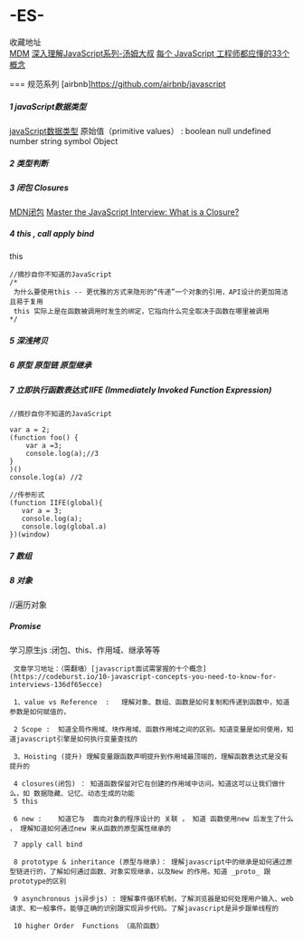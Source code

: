 # -ES-

收藏地址  
[MDM](https://github.com/jobbole/awesome-javascript-cn)
[深入理解JavaScript系列-汤姆大叔](http://www.cnblogs.com/TomXu/archive/2011/12/15/2288411.html)
[每个 JavaScript 工程师都应懂的33个概念](https://github.com/stephentian/33-js-concepts)

=== 规范系列 
[airbnb]https://github.com/airbnb/javascript


##### 1 javaScript数据类型

[javaScript数据类型](https://developer.mozilla.org/zh-CN/docs/Web/JavaScript/Data_structures)
原始值（primitive values） :  boolean null undefined number string symbol
Object


##### 2 类型判断
     

##### 3 闭包 Closures
[MDN闭包](https://developer.mozilla.org/zh-CN/docs/Web/JavaScript/Closures)
[Master the JavaScript Interview: What is a Closure?](https://medium.com/javascript-scene/master-the-javascript-interview-what-is-a-closure-b2f0d2152b36)

##### 4 this , call apply bind 
this 
```
//摘抄自你不知道的JavaScript
/*
 为什么要使用this -- 更优雅的方式来隐形的“传递”一个对象的引用，API设计的更加简洁且易于复用
 this 实际上是在函数被调用时发生的绑定，它指向什么完全取决于函数在哪里被调用
*/
```

##### 5 深浅拷贝


##### 6 原型 原型链 原型继承


##### 7 立即执行函数表达式 IIFE (Immediately Invoked Function Expression)

```
//摘抄自你不知道的JavaScript

var a = 2;
(function foo() {
    var a =3;
    console.log(a);//3
}
)()
console.log(a) //2

//传参形式
(function IIFE(global){
   var a = 3;
   console.log(a);
   console.log(global.a)
})(window)
```


##### 7 数组


##### 8 对象
//遍历对象


#####  Promise





























学习原生js :闭包、this、作用域、继承等等

     文章学习地址：（需翻墙）[javascript面试需掌握的十个概念](https://codeburst.io/10-javascript-concepts-you-need-to-know-for-interviews-136df65ecce)

     1、value vs Reference  :   理解对象、数组、函数是如何复制和传递到函数中，知道参数是如何赋值的，

     2 Scope :  知道全局作用域、块作用域、函数作用域之间的区别。知道变量是如何使用，知道javascript引擎是如何执行变量查找的

     3、Hoisting (提升) 理解变量跟函数声明提升到作用域最顶端的，理解函数表达式是没有提升的

     4 closures(闭包) ： 知道函数保留对它在创建的作用域中访问。知道这可以让我们做什么，如 数据隐藏、记忆、动态生成的功能
     5 this

     6 new :    知道它与  面向对象的程序设计的 关联 ， 知道 函数使用new 后发生了什么 ， 理解知道如何通过new 来从函数的原型属性继承的

     7 apply call bind

     8 prototype & inheritance (原型与继承)： 理解javascript中的继承是如何通过原型链进行的，了解如何通过函数、对象实现继承，以及New 的作用。知道 _proto_ 跟 prototype的区别

     9 asynchronous js异步js) : 理解事件循环机制，了解浏览器是如何处理用户输入、web 请求、和一般事件。能够正确的识别跟实现异步代码。了解javascript是异步跟单线程的

     10 higher Order  Functions （高阶函数）

